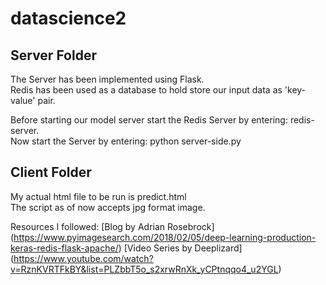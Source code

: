 # datascience2

## Server Folder
The Server has been implemented using Flask. <br />
Redis has been used as a database to hold store our input data as 'key-value' pair.

Before starting our model server start the Redis Server by entering: redis-server. <br />
Now start the Server by entering: python server-side.py

## Client Folder
My actual html file to be run is predict.html <br />
The script as of now accepts jpg format image.


Resources I followed:
[Blog by Adrian Rosebrock] (https://www.pyimagesearch.com/2018/02/05/deep-learning-production-keras-redis-flask-apache/)
[Video Series by Deeplizard] (https://www.youtube.com/watch?v=RznKVRTFkBY&list=PLZbbT5o_s2xrwRnXk_yCPtnqqo4_u2YGL)
